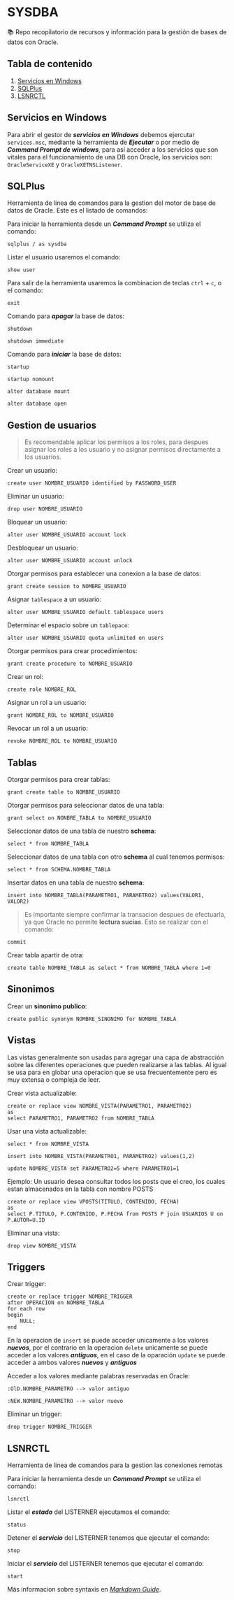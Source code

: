 # SYSDBA

📚 Repo recopilatorio de recursos y información para la gestión de bases de datos con Oracle.

## **Tabla de contenido** ##
1. [Servicios en Windows](#Servicios-en-Windows)
2. [SQLPlus](#SQLPlus)
3. [LSNRCTL](#LSNRCTL)

## Servicios en Windows ##

Para abrir el gestor de ***servicios en Windows*** debemos ejercutar `services.msc`, mediante la herramienta de ***Ejecutar*** o por medio de ***Command Prompt de windows***, para así acceder a los servicios que son vitales para el funcionamiento de una DB con Oracle, los servicios son: `OracleServiceXE` y `OracleXETNSListener`.

## SQLPlus

Herramienta de linea de comandos para la gestion del motor de base de datos de Oracle. Este es el listado de comandos:

Para iniciar la herramienta desde un ***Command Prompt*** se utiliza el comando:

```
sqlplus / as sysdba
```

Listar el usuario usaremos el comando:

```
show user
```

Para salir de la herramienta usaremos la combinacion de teclas `ctrl` + `c`, o el comando:

```
exit
```

Comando para ***apagar*** la base de datos:

```
shutdown
```

```
shutdown immediate
```

Comando para ***iniciar*** la base de datos:

```
startup
```

```
startup nomount
```

```
alter database mount
```

```
alter database open
```

## Gestion de usuarios

> Es recomendable aplicar los permisos a los roles, para despues asignar los roles a los usuario y no asignar permisos directamente a los usuarios.

Crear un usuario:

```
create user NOMBRE_USUARIO identified by PASSWORD_USER
```

Eliminar un usuario:

```
drop user NOMBRE_USUARIO
```

Bloquear un usuario:

```
alter user NOMBRE_USUARIO account lock
```

Desbloquear un usuario:

```
alter user NOMBRE_USUARIO account unlock
```

Otorgar permisos para establecer una conexion a la base de datos:

```
grant create session to NOMBRE_USUARIO
```

Asignar `tablespace` a un usuario:

```
alter user NOMBRE_USUARIO default tablespace users
```

Determinar el espacio sobre un `tablepace`:

```
alter user NOMBRE_USUARIO quota unlimited on users
```

Otorgar permisos para crear procedimientos:

```
grant create procedure to NOMBRE_USUARIO
```

Crear un rol:

```
create role NOMBRE_ROL
```

Asignar un rol a un usuario:

```
grant NOMBRE_ROL to NOMBRE_USUARIO
```

Revocar un rol a un usuario:

```
revoke NOMBRE_ROL to NOMBRE_USUARIO
```

## Tablas

Otorgar permisos para crear tablas:

```
grant create table to NOMBRE_USUARIO
```

Otorgar permisos para seleccionar datos de una tabla:

```
grant select on NONBRE_TABLA to NOMBRE_USUARIO
```

Seleccionar datos de una tabla de nuestro **schema**:

```
select * from NOMBRE_TABLA
```

Seleccionar datos de una tabla con otro **schema** al cual tenemos permisos:

```
select * from SCHEMA.NOMBRE_TABLA
```

Insertar datos en una tabla de nuestro **schema**:

```
insert into NOMBRE_TABLA(PARAMETRO1, PARAMETRO2) values(VALOR1, VALOR2)
```

> Es importante siempre confirmar la transacion despues de efectuarla, ya que Oracle no permite **lectura sucias**. Esto se realizar con el comando:

```
commit
```

Crear tabla apartir de otra:

```
create table NOMBRE_TABLA as select * from NOMBRE_TABLA where 1=0
```

## Sinonimos

Crear un **sinonimo publico**:

```
create public synonym NOMBRE_SINONIMO for NOMBRE_TABLA
```

## Vistas

Las vistas generalmente son usadas para agregar una capa de abstracción sobre las diferentes operaciones que pueden realizarse a las tablas. Al igual se usa para en globar una operacion que se usa frecuentemente pero es muy extensa o compleja de leer.

Crear vista actualizable:

```
create or replace view NOMBRE_VISTA(PARAMETRO1, PARAMETRO2)
as
select PARAMETRO1, PARAMETRO2 from NOMBRE_TABLA
```

Usar una vista actualizable:

```
select * from NOMBRE_VISTA
```

```
insert into NOMBRE_VISTA(PARAMETRO1, PARAMETRO2) values(1,2)
```

```
update NOMBRE_VISTA set PARAMETRO2=5 where PARAMETRO1=1
```

Ejemplo: Un usuario desea consultar todos los posts que el creo, los cuales estan almacenados en la tabla con nombre POSTS

```
create or replace view VPOSTS(TITULO, CONTENIDO, FECHA)
as
select P.TITULO, P.CONTENIDO, P.FECHA from POSTS P join USUARIOS U on P.AUTOR=U.ID
```

Eliminar una vista:

```
drop view NOMBRE_VISTA
```

## Triggers

Crear trigger:

```
create or replace trigger NOMBRE_TRIGGER
after OPERACION on NOMBRE_TABLA
for each row
begin
    NULL;
end
```

En la operacion de `insert` se puede acceder unicamente a los valores ***nuevos***, por el contrario en la operacion `delete` unicamente se puede acceder a los valores ***antiguos***, en el caso de la oparación `update` se puede acceder a ambos valores ***nuevos*** y ***antiguos***

Acceder a los valores mediante palabras reservadas en Oracle:

```
:OlD.NOMBRE_PARAMETRO --> valor antiguo
```

```
:NEW.NOMBRE_PARAMETRO --> valor nuevo
```

Eliminar un trigger:

```
drop trigger NOMBRE_TRIGGER
```

## LSNRCTL

Herramienta de linea de comandos para la gestion las conexiones remotas

Para iniciar la herramienta desde un ***Command Prompt*** se utiliza el comando:

```
lsnrctl
```

Listar el ***estado*** del LISTERNER ejecutamos el comando:

```
status
```

Detener el ***servicio*** del LISTERNER tenemos que ejecutar el comando:

```
stop
```

Iniciar el ***servicio*** del LISTERNER tenemos que ejecutar el comando:

```
start
```

Más informacion sobre syntaxis en *[Markdown Guide](https://www.markdownguide.org/basic-syntax/)*.
